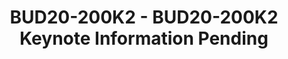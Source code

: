 ---
categories:
- BUD20
image:
  featured: 'true'
  path: https://static.linaro.org/connect/bud20/images/BUD20-200K2.png
session_id: BUD20-200K2
session_speakers: []
session_track: Keynote
tag: session
tags: Keynote
title: BUD20-200K2 - BUD20-200K2 Keynote Information Pending
---